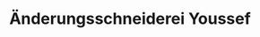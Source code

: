 ---
title: "Änderungsschneiderei Youssef"
url: /berlin/aenderungsschneiderei-youssef/
shop: Schneiderei
---